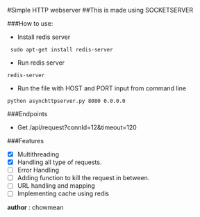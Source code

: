 #Simple HTTP webserver
##This is made using SOCKETSERVER

###How to use:
- Install redis server

``` sudo apt-get install redis-server```

- Run redis server

``` redis-server ```

- Run the file with HOST and PORT input from command line 

``` python asynchttpserver.py 8080 0.0.0.0 ```

###Endpoints

- Get /api/request?connId=12&timeout=120

###Features
- [x] Multithreading
- [x] Handling all type of requests.
- [ ] Error Handling
- [ ] Adding function to kill the request in between.
- [ ] URL handling and mapping
- [ ] Implementing cache using redis

__author__ :  chowmean
